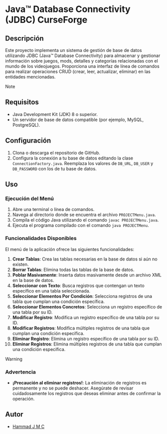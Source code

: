 # **Java™ Database Connectivity (JDBC) CurseForge**

## Descripción

Este proyecto implementa un sistema de gestión de base de datos utilizando JDBC (Java™ Database Connectivity) para almacenar y gestionar información sobre juegos, mods, detalles y categorías relacionadas con el mundo de los videojuegos. Proporciona una interfaz de línea de comandos para realizar operaciones CRUD (crear, leer, actualizar, eliminar) en las entidades mencionadas.

> [!NOTE]
> ## Requisitos
> - Java Development Kit (JDK) 8 o superior.
> - Un servidor de base de datos compatible (por ejemplo, MySQL, PostgreSQL).

## Configuración

1. Clona o descarga el repositorio de GitHub.
2. Configura la conexión a tu base de datos editando la clase `ConnectionFactory.java`. Reemplaza los valores de `DB_URL`, `DB_USER` y `DB_PASSWORD` con los de tu base de datos.

## Uso

### Ejecución del Menú

1. Abre una terminal o línea de comandos.
2. Navega al directorio donde se encuentra el archivo `PROJECTMenu.java`.
3. Compila el código Java utilizando el comando `javac PROJECTMenu.java`.
4. Ejecuta el programa compilado con el comando `java PROJECTMenu`.

### Funcionalidades Disponibles

El menú de la aplicación ofrece las siguientes funcionalidades:

1. **Crear Tablas**: Crea las tablas necesarias en la base de datos si aún no existen.
2. **Borrar Tablas**: Elimina todas las tablas de la base de datos.
3. **Poblar Masivamente**: Inserta datos masivamente desde un archivo XML en la base de datos.
4. **Seleccionar con Texto**: Busca registros que contengan un texto específico en una tabla seleccionada.
5. **Seleccionar Elementos Por Condición**: Selecciona registros de una tabla que cumplan una condición específica.
6. **Seleccionar Elementos Concretos**: Selecciona un registro específico de una tabla por su ID.
7. **Modificar Registro**: Modifica un registro específico de una tabla por su ID.
8. **Modificar Registros**: Modifica múltiples registros de una tabla que cumplan una condición específica.
9. **Eliminar Registro**: Elimina un registro específico de una tabla por su ID.
10. **Eliminar Registros**: Elimina múltiples registros de una tabla que cumplan una condición específica.


> [!WARNING]
> ### Advertencia
>- **¡Precaución al eliminar registros!**: La eliminación de registros es permanente y no se puede deshacer. Asegúrate de revisar cuidadosamente los registros que deseas eliminar antes de confirmar la operación.

## Autor

- [Hammad J M C](https://github.com/hammad2003)
